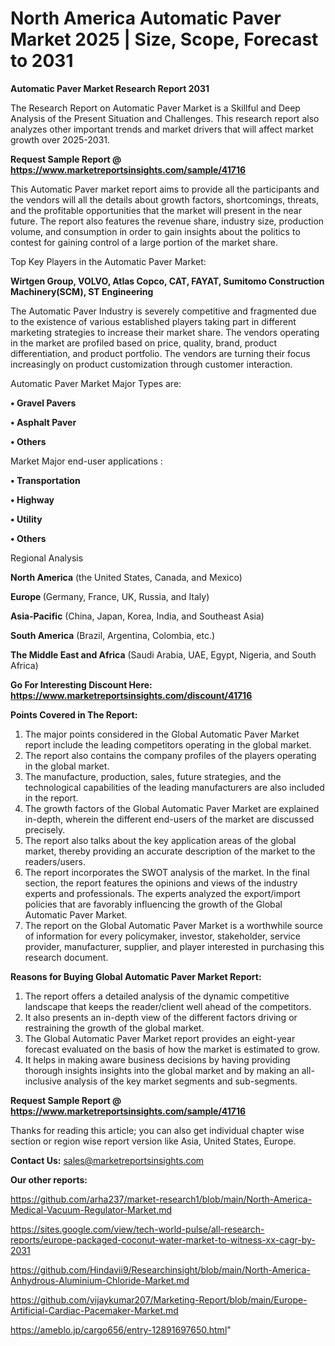 # North America Automatic Paver Market 2025 | Size, Scope, Forecast to 2031

<strong>Automatic Paver Market Research Report 2031</strong>

The Research Report on Automatic Paver Market is a Skillful and Deep Analysis of the Present Situation and Challenges. This research report also analyzes other important trends and market drivers that will affect market growth over 2025-2031.

<strong>Request Sample Report @ <a href=https://www.marketreportsinsights.com/sample/41716>https://www.marketreportsinsights.com/sample/41716</a></strong>

This Automatic Paver market report aims to provide all the participants and the vendors will all the details about growth factors, shortcomings, threats, and the profitable opportunities that the market will present in the near future. The report also features the revenue share, industry size, production volume, and consumption in order to gain insights about the politics to contest for gaining control of a large portion of the market share.

Top Key Players in the Automatic Paver Market:

<strong>Wirtgen Group, VOLVO, Atlas Copco, CAT, FAYAT, Sumitomo Construction Machinery(SCM), ST Engineering</strong>

The Automatic Paver Industry is severely competitive and fragmented due to the existence of various established players taking part in different marketing strategies to increase their market share. The vendors operating in the market are profiled based on price, quality, brand, product differentiation, and product portfolio. The vendors are turning their focus increasingly on product customization through customer interaction.

Automatic Paver Market Major Types are:

<strong>•  Gravel Pavers

•  Asphalt Paver

•  Others</strong>

Market Major end-user applications :

<strong>•  Transportation

•  Highway

•  Utility

•  Others</strong>

Regional Analysis

</u><strong><b>North America</b></strong> (the United States, Canada, and Mexico)

<strong><b>Europe </b></strong>(Germany, France, UK, Russia, and Italy)

<strong><b>Asia-Pacific</b></strong> (China, Japan, Korea, India, and Southeast Asia)

<strong><b>South America</b></strong> (Brazil, Argentina, Colombia, etc.)

<strong><b>The Middle East and Africa</b></strong> (Saudi Arabia, UAE, Egypt, Nigeria, and South Africa)

<strong>Go For Interesting Discount Here: <a href=https://www.marketreportsinsights.com/discount/41716>https://www.marketreportsinsights.com/discount/41716</a></strong>

<strong>Points Covered in The Report:</strong>
<ol>
  <li>The major points considered in the Global Automatic Paver Market report include the leading competitors operating in the global market.</li>
  <li>The report also contains the company profiles of the players operating in the global market.</li>
  <li>The manufacture, production, sales, future strategies, and the technological capabilities of the leading manufacturers are also included in the report.</li>
  <li>The growth factors of the Global Automatic Paver Market are explained in-depth, wherein the different end-users of the market are discussed precisely.</li>
  <li>The report also talks about the key application areas of the global market, thereby providing an accurate description of the market to the readers/users.</li>
  <li>The report incorporates the SWOT analysis of the market. In the final section, the report features the opinions and views of the industry experts and professionals. The experts analyzed the export/import policies that are favorably influencing the growth of the Global Automatic Paver Market.</li>
  <li>The report on the Global Automatic Paver Market is a worthwhile source of information for every policymaker, investor, stakeholder, service provider, manufacturer, supplier, and player interested in purchasing this research document.</li>
</ol>
<strong>Reasons for Buying Global Automatic Paver Market Report:</strong>

<ol>
  <li>The report offers a detailed analysis of the dynamic competitive landscape that keeps the reader/client well ahead of the competitors.</li>
  <li>It also presents an in-depth view of the different factors driving or restraining the growth of the global market.</li>
  <li>The Global Automatic Paver Market report provides an eight-year forecast evaluated on the basis of how the market is estimated to grow.</li>
  <li>It helps in making aware business decisions by having providing thorough insights insights into the global market and by making an all-inclusive analysis of the key market segments and sub-segments.</li>
</ol>
<strong>Request Sample Report @ <a href=https://www.marketreportsinsights.com/sample/41716>https://www.marketreportsinsights.com/sample/41716</a></strong>


Thanks for reading this article; you can also get individual chapter wise section or region wise report version like Asia, United States, Europe.

<strong>Contact Us:</strong>
sales@marketreportsinsights.com

<strong>Our other reports:</strong>

<a href=https://github.com/arha237/market-research1/blob/main/North-America-Medical-Vacuum-Regulator-Market.md>https://github.com/arha237/market-research1/blob/main/North-America-Medical-Vacuum-Regulator-Market.md</a>

<a href=https://sites.google.com/view/tech-world-pulse/all-research-reports/europe-packaged-coconut-water-market-to-witness-xx-cagr-by-2031>https://sites.google.com/view/tech-world-pulse/all-research-reports/europe-packaged-coconut-water-market-to-witness-xx-cagr-by-2031</a>

<a href=https://github.com/Hindavii9/Researchinsight/blob/main/North-America-Anhydrous-Aluminium-Chloride-Market.md>https://github.com/Hindavii9/Researchinsight/blob/main/North-America-Anhydrous-Aluminium-Chloride-Market.md</a>

<a href=https://github.com/vijaykumar207/Marketing-Report/blob/main/Europe-Artificial-Cardiac-Pacemaker-Market.md>https://github.com/vijaykumar207/Marketing-Report/blob/main/Europe-Artificial-Cardiac-Pacemaker-Market.md</a>

<a href=https://ameblo.jp/cargo656/entry-12891697650.html>https://ameblo.jp/cargo656/entry-12891697650.html</a>"
